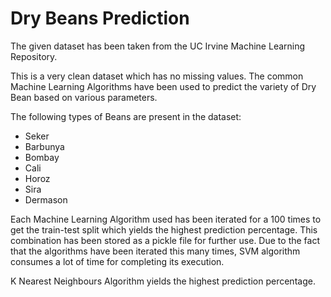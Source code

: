 # Dry Beans Prediction
The given dataset has been taken from the UC Irvine Machine Learning Repository.

This is a very clean dataset which has no missing values.
The common Machine Learning Algorithms have been used to predict the variety of Dry Bean based on various parameters.

The following types of Beans are present in the dataset:
- Seker
- Barbunya
- Bombay
- Cali
- Horoz
- Sira
- Dermason

Each Machine Learning Algorithm used has been iterated for a 100 times to get the train-test split which yields the highest prediction percentage. 
This combination has been stored as a pickle file for further use. 
Due to the fact that the algorithms have been iterated this many times, SVM algorithm consumes a lot of time for completing its execution.

K Nearest Neighbours Algorithm yields the highest prediction percentage. 
